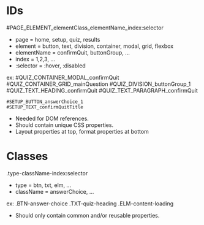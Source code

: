 # IDs

#PAGE_ELEMENT_elementClass_elementName_index:selector


- page = home, setup, quiz, results
- element = button, text, division, container, modal, grid, flexbox
- elementName = confirmQuit, buttonGroup, ...
- index = 1,2,3, ...
- :selector = :hover, :disabled

ex:
    #QUIZ_CONTAINER_MODAL_confirmQuit
    #QUIZ_CONTAINER_GRID_mainQuestion
    #QUIZ_DIVISION_buttonGroup_1
    #QUIZ_TEXT_HEADING_confirmQuit
    #QUIZ_TEXT_PARAGRAPH_confirmQuit

    #SETUP_BUTTON_answerChoice_1
    #SETUP_TEXT_confirmQuitTitle

* Needed for DOM references.
* Should contain unique CSS properties.
* Layout properties at top, format properties at bottom

# Classes

.type-className-index:selector

- type = btn, txt, elm, ...
- className = answerChoice, ...

ex:
    .BTN-answer-choice
    .TXT-quiz-heading
    .ELM-content-loading

* Should only contain common and/or reusable properties.